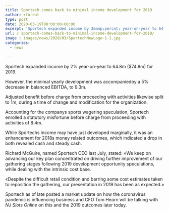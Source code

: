 ```yaml
---
title: Sportech comes back to minimal income development for 2019
author: xforeal 
type: post
date: 2020-03-19T00:00:00+00:00
excerpt: 'Sportech expanded income by 2&amp;percnt; year-on-year to 64 '
url: / sportech-comes-back-to-minimal-income-development-for-2019/
image : images/news/2020/03/SportechNewLogo-1-1.jpg
categories:
  - news

---
```

Sportech expanded income by 2&percnt; year-on-year to 64.8m ($74.8m) for 2019. 

However, the minimal yearly development was accompaniedby a 5&percnt; decrease in balanced EBITDA, to 9.3m. 

Adjusted benefit before charge from proceeding with activities likewise split to 1m, during a time of change and modification for the organization. 

Accounting for the companys sports wagering speculation, Sportech enrolled a statutory misfortune before charge from proceeding with activities of 8.4m. 

While Sportechs income may have just developed marginally, it was an enhancement for 2018s money related outcomes, which indicated a drop in both revealed cash and steady cash. 

Richard McGuire, named Sportech CEO last July, stated: &#171;We keep on advancing our key plan concentrated on driving further improvement of our gathering stages following 2019 development opportunity speculations, while dealing with the intrinsic cost base. 

&#171;Despite the difficult retail condition and barring some cost estimates taken to reposition the gathering, our presentation in 2019 has been as expected.&#187; 

Sportech as of late posted a market update on how the coronavirus pandemic is influencing business and CFO Tom Hearn will be talking with _NJ Slots Online_ on this and the 2019 outcomes later today.
